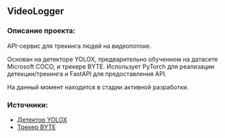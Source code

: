## VideoLogger

### Описание проекта:

API-сервис для трекинга людей на видеопотоке.

Основан на детекторе YOLOX, предварительно обученном на датасете Microsoft COCO, и трекере BYTE.
Использует PyTorch для реализации детекции/трекинга и FastAPI для предоставления API.

На данный момент находится в стадии активной разработки.


### Источники:
* [Детектор YOLOX](https://github.com/Megvii-BaseDetection/YOLOX)
* [Трекер BYTE](https://github.com/ifzhang/ByteTrack)